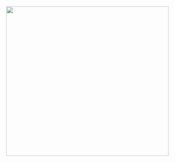 <br>

<p align="center">
   <img src="https://user-images.githubusercontent.com/70312248/201527389-c0a0bb81-41e0-45c5-891e-6c0dbe5042fc.jpg" width="435" height="400"/>  
</p>  

